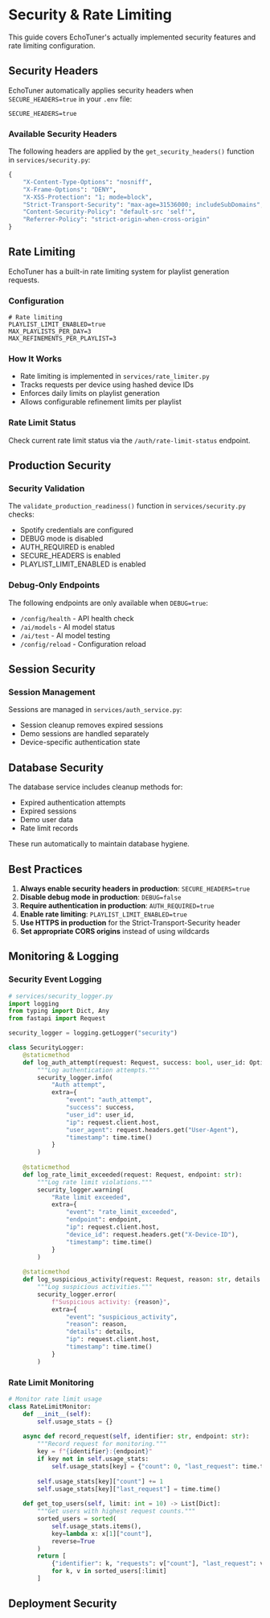# Security & Rate Limiting

This guide covers EchoTuner's actually implemented security features and rate limiting configuration.

## Security Headers

EchoTuner automatically applies security headers when `SECURE_HEADERS=true` in your `.env` file:

```env
SECURE_HEADERS=true
```

### Available Security Headers

The following headers are applied by the `get_security_headers()` function in `services/security.py`:

```python
{
    "X-Content-Type-Options": "nosniff",
    "X-Frame-Options": "DENY", 
    "X-XSS-Protection": "1; mode=block",
    "Strict-Transport-Security": "max-age=31536000; includeSubDomains",
    "Content-Security-Policy": "default-src 'self'",
    "Referrer-Policy": "strict-origin-when-cross-origin"
}
```

## Rate Limiting

EchoTuner has a built-in rate limiting system for playlist generation requests.

### Configuration

```env
# Rate limiting
PLAYLIST_LIMIT_ENABLED=true
MAX_PLAYLISTS_PER_DAY=3
MAX_REFINEMENTS_PER_PLAYLIST=3
```

### How It Works

- Rate limiting is implemented in `services/rate_limiter.py`
- Tracks requests per device using hashed device IDs
- Enforces daily limits on playlist generation
- Allows configurable refinement limits per playlist

### Rate Limit Status

Check current rate limit status via the `/auth/rate-limit-status` endpoint.

## Production Security

### Security Validation

The `validate_production_readiness()` function in `services/security.py` checks:

- Spotify credentials are configured
- DEBUG mode is disabled
- AUTH_REQUIRED is enabled
- SECURE_HEADERS is enabled
- PLAYLIST_LIMIT_ENABLED is enabled

### Debug-Only Endpoints

The following endpoints are only available when `DEBUG=true`:

- `/config/health` - API health check
- `/ai/models` - AI model status
- `/ai/test` - AI model testing
- `/config/reload` - Configuration reload

## Session Security

### Session Management

Sessions are managed in `services/auth_service.py`:

- Session cleanup removes expired sessions
- Demo sessions are handled separately
- Device-specific authentication state

## Database Security

The database service includes cleanup methods for:

- Expired authentication attempts
- Expired sessions
- Demo user data
- Rate limit records

These run automatically to maintain database hygiene.

## Best Practices

1. **Always enable security headers in production**: `SECURE_HEADERS=true`
2. **Disable debug mode in production**: `DEBUG=false`
3. **Require authentication in production**: `AUTH_REQUIRED=true`
4. **Enable rate limiting**: `PLAYLIST_LIMIT_ENABLED=true`
5. **Use HTTPS in production** for the Strict-Transport-Security header
6. **Set appropriate CORS origins** instead of using wildcards

## Monitoring & Logging

### Security Event Logging

```python
# services/security_logger.py
import logging
from typing import Dict, Any
from fastapi import Request

security_logger = logging.getLogger("security")

class SecurityLogger:
    @staticmethod
    def log_auth_attempt(request: Request, success: bool, user_id: Optional[str] = None):
        """Log authentication attempts."""
        security_logger.info(
            "Auth attempt",
            extra={
                "event": "auth_attempt",
                "success": success,
                "user_id": user_id,
                "ip": request.client.host,
                "user_agent": request.headers.get("User-Agent"),
                "timestamp": time.time()
            }
        )
    
    @staticmethod
    def log_rate_limit_exceeded(request: Request, endpoint: str):
        """Log rate limit violations."""
        security_logger.warning(
            "Rate limit exceeded",
            extra={
                "event": "rate_limit_exceeded", 
                "endpoint": endpoint,
                "ip": request.client.host,
                "device_id": request.headers.get("X-Device-ID"),
                "timestamp": time.time()
            }
        )
    
    @staticmethod
    def log_suspicious_activity(request: Request, reason: str, details: Dict[str, Any]):
        """Log suspicious activities."""
        security_logger.error(
            f"Suspicious activity: {reason}",
            extra={
                "event": "suspicious_activity",
                "reason": reason,
                "details": details,
                "ip": request.client.host,
                "timestamp": time.time()
            }
        )
```

### Rate Limit Monitoring

```python
# Monitor rate limit usage
class RateLimitMonitor:
    def __init__(self):
        self.usage_stats = {}
    
    async def record_request(self, identifier: str, endpoint: str):
        """Record request for monitoring."""
        key = f"{identifier}:{endpoint}"
        if key not in self.usage_stats:
            self.usage_stats[key] = {"count": 0, "last_request": time.time()}
        
        self.usage_stats[key]["count"] += 1
        self.usage_stats[key]["last_request"] = time.time()
    
    def get_top_users(self, limit: int = 10) -> List[Dict]:
        """Get users with highest request counts."""
        sorted_users = sorted(
            self.usage_stats.items(),
            key=lambda x: x[1]["count"],
            reverse=True
        )
        return [
            {"identifier": k, "requests": v["count"], "last_request": v["last_request"]}
            for k, v in sorted_users[:limit]
        ]
```

## Deployment Security


